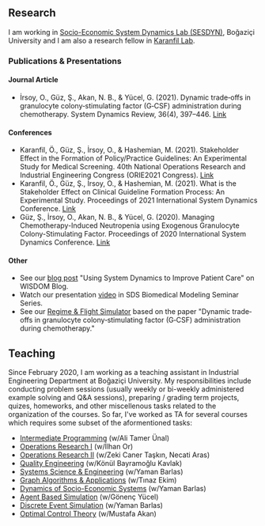 ## Research
I am working in [Socio-Economic System Dynamics Lab (SESDYN)](http://sesdyn.ie.boun.edu.tr/index_en.php), Boğaziçi University and I am also a research fellow in [Karanfil Lab](http://www.karanfillab.com/).

### Publications & Presentations
#### Journal Article
- İrsoy, O., Güz, Ş., Akan, N. B., & Yücel, G. (2021). Dynamic trade‐offs in granulocyte colony‐stimulating factor (G‐CSF) administration during chemotherapy. System Dynamics Review, 36(4), 397–446. [Link](https://onlinelibrary.wiley.com/doi/abs/10.1002/sdr.1671)

#### Conferences
- Karanfil, Ö., Güz, Ş., İrsoy, O., & Hashemian, M. (2021). Stakeholder Effect in the Formation of Policy/Practice Guidelines: An Experimental Study for Medical Screening. 40th National Operations Research and Industrial Engineering Congress (ORIE2021 Congress). [Link](https://www.yaem2021.org/static/Yaem2021_BildiriKitabi.pdf)
- Karanfil, Ö., Güz, Ş., İrsoy, O., & Hashemian, M. (2021). What is the Stakeholder Effect on Clinical Guideline Formation Process: An Experimental Study. Proceedings of 2021 International System Dynamics Conference. [Link](https://proceedings.systemdynamics.org/2021/papers/P1084.pdf)
- Güz, Ş., İrsoy, O., Akan, N. B., & Yücel, G. (2020). Managing Chemotherapy-Induced Neutropenia using Exogenous Granulocyte Colony-Stimulating Factor. Proceedings of 2020 International System Dynamics Conference. [Link](https://proceedings.systemdynamics.org/2020/papers/P1152.pdf)


#### Other
- See our [blog post](https://systemdynamics.org/using-system-dynamics-to-improve-patient-care/) "Using System Dynamics to Improve Patient Care" on WISDOM Blog.
- Watch our presentation [video](https://systemdynamics.org/system-dynamics-biomedical-modeling/) in SDS Biomedical Modeling Seminar Series.
- See our [Regime & Flight Simulator](https://exchange.iseesystems.com/public/oirsoy/dynamic-g-csf-treatment-of-chemotherapy-induced-neutropenia/index.html#page1) based on the paper "Dynamic trade‐offs in granulocyte colony‐stimulating factor (G‐CSF) administration during chemotherapy."

## Teaching
Since February 2020, I am working as a teaching assistant in Industrial Engineering Department at Boğaziçi University. My responsibilities include conducting problem sessions (usually weekly or bi-weekly administered example solving and Q&A sessions), preparing / grading term projects, quizes, homeworks, and other miscellenous tasks related to the organization of the courses. So far, I've worked as TA for several courses which requires some subset of the aformentioned tasks:
- [Intermediate Programming](https://ie.boun.edu.tr/courses/ie-201-intermediate-programming) (w/Ali Tamer Ünal)
- [Operations Research I](https://ie.boun.edu.tr/sites/ie.boun.edu.tr/files/IE202_Fall17_Syllabus.pdf) (w/İlhan Or)
- [Operations Research II](https://ie.boun.edu.tr/courses/ie-203-operations-research-ii) (w/Zeki Caner Taşkın, Necati Aras)
- [Quality Engineering](https://ie.boun.edu.tr/sites/ie.boun.edu.tr/files/IE423_Fall16_Syllabus.pdf) (w/Könül Bayramoğlu Kavlak)
- [Systems Science & Engineering](https://ie.boun.edu.tr/courses/ie-350-systems-science-and-engineering) (w/Yaman Barlas)
- [Graph Algorithms & Applications](IE_456_Syllabus.pdf) (w/Tınaz Ekim)
- [Dynamics of Socio-Economic Systems](https://ie.boun.edu.tr/sites/ie.boun.edu.tr/files/IE550_Fall15_syllabus.pdf) (w/Yaman Barlas)
- [Agent Based Simulation](https://ie.boun.edu.tr/courses/ie-588-agent-based-modelling-and-simulation) (w/Gönenç Yücel)
- [Discrete Event Simulation](https://ie.boun.edu.tr/courses/ie-306-systems-simulation) (w/Yaman Barlas)
- [Optimal Control Theory](https://registration.boun.edu.tr/scripts/instructor/coursedescriptions/2020-2021-2/IE__58701.TXT) (w/Mustafa Akan)

